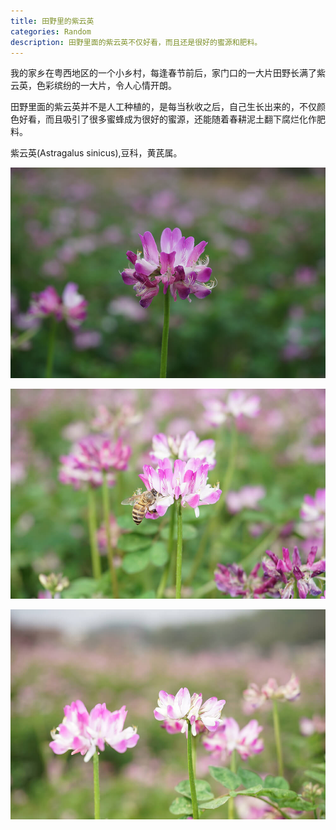 ```yaml
---
title: 田野里的紫云英
categories: Random
description: 田野里面的紫云英不仅好看，而且还是很好的蜜源和肥料。
---
```


我的家乡在粤西地区的一个小乡村，每逢春节前后，家门口的一大片田野长满了紫云英，色彩缤纷的一大片，令人心情开朗。

田野里面的紫云英并不是人工种植的，是每当秋收之后，自己生长出来的，不仅颜色好看，而且吸引了很多蜜蜂成为很好的蜜源，还能随着春耕泥土翻下腐烂化作肥料。

紫云英(Astragalus sinicus),豆科，黄芪属。

![紫云英](/assets/img/20180219/DSC00321.JPG)

<!-- more -->

![紫云英](/assets/img/20180219/DSC00392.JPG)

![紫云英](/assets/img/20180219/DSC00393.JPG)